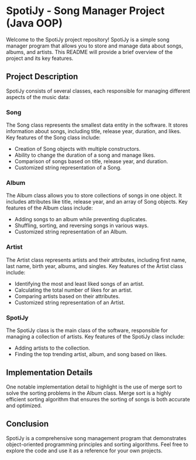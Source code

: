 # SpotiJy - Song Manager Project (Java OOP)

Welcome to the SpotiJy project repository! SpotiJy is a simple song manager program that allows you to store and manage data about songs, albums, and artists. This README will provide a brief overview of the project and its key features.

## Project Description

SpotiJy consists of several classes, each responsible for managing different aspects of the music data:

### Song
The Song class represents the smallest data entity in the software. It stores information about songs, including title, release year, duration, and likes. Key features of the Song class include:

- Creation of Song objects with multiple constructors.
- Ability to change the duration of a song and manage likes.
- Comparison of songs based on title, release year, and duration.
- Customized string representation of a Song.

### Album
The Album class allows you to store collections of songs in one object. It includes attributes like title, release year, and an array of Song objects. Key features of the Album class include:

- Adding songs to an album while preventing duplicates.
- Shuffling, sorting, and reversing songs in various ways.
- Customized string representation of an Album.

### Artist
The Artist class represents artists and their attributes, including first name, last name, birth year, albums, and singles. Key features of the Artist class include:

- Identifying the most and least liked songs of an artist.
- Calculating the total number of likes for an artist.
- Comparing artists based on their attributes.
- Customized string representation of an Artist.

### SpotiJy
The SpotiJy class is the main class of the software, responsible for managing a collection of artists. Key features of the SpotiJy class include:

- Adding artists to the collection.
- Finding the top trending artist, album, and song based on likes.
  
## Implementation Details

One notable implementation detail to highlight is the use of merge sort to solve the sorting problems in the Album class. Merge sort is a highly efficient sorting algorithm that ensures the sorting of songs is both accurate and optimized.

## Conclusion

SpotiJy is a comprehensive song management program that demonstrates object-oriented programming principles and sorting algorithms. Feel free to explore the code and use it as a reference for your own projects.
